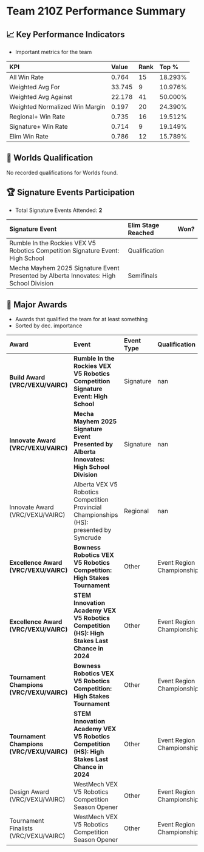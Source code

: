 # Team 210Z Performance Summary

## 📈 Key Performance Indicators
- Important metrics for the team

| KPI | Value | Rank | Top % |
|:---|:-----|:----|:-----|
| All Win Rate | 0.764 | 15 | 18.293% |
| Weighted Avg For | 33.745 | 9 | 10.976% |
| Weighted Avg Against | 22.178 | 41 | 50.000% |
| Weighted Normalized Win Margin | 0.197 | 20 | 24.390% |
| Regional+ Win Rate | 0.735 | 16 | 19.512% |
| Signature+ Win Rate | 0.714 | 9 | 19.149% |
| Elim Win Rate | 0.786 | 12 | 15.789% |


## 🎯 Worlds Qualification
No recorded qualifications for Worlds found.

## 🏆 Signature Events Participation
- Total Signature Events Attended: **2**

| Signature Event | Elim Stage Reached | Won? |
|:----------------|:-------------------|:----|
| Rumble In the Rockies VEX V5 Robotics Competition Signature Event: High School | Qualification |  |
| Mecha Mayhem 2025 Signature Event Presented by Alberta Innovates: High School Division | Semifinals |  |


## 🥇 Major Awards
- Awards that qualified the team for at least something
- Sorted by dec. importance

| Award | Event | Event Type | Qualification |
|:------|:------|:-----------|:--------------|
| **Build Award (VRC/VEXU/VAIRC)** | **Rumble In the Rockies VEX V5 Robotics Competition Signature Event: High School** | Signature | nan |
| **Innovate Award (VRC/VEXU/VAIRC)** | **Mecha Mayhem 2025 Signature Event Presented by Alberta Innovates: High School Division** | Signature | nan |
| Innovate Award (VRC/VEXU/VAIRC) | Alberta VEX V5 Robotics Competition Provincial Championships (HS): presented by Syncrude | Regional | nan |
| **Excellence Award (VRC/VEXU/VAIRC)** | **Bowness Robotics VEX V5 Robotics Competition: High Stakes Tournament** | Other | Event Region Championship |
| **Excellence Award (VRC/VEXU/VAIRC)** | **STEM Innovation Academy VEX V5 Robotics Competition (HS): High Stakes Last Chance in 2024** | Other | Event Region Championship |
| **Tournament Champions (VRC/VEXU/VAIRC)** | **Bowness Robotics VEX V5 Robotics Competition: High Stakes Tournament** | Other | Event Region Championship |
| **Tournament Champions (VRC/VEXU/VAIRC)** | **STEM Innovation Academy VEX V5 Robotics Competition (HS): High Stakes Last Chance in 2024** | Other | Event Region Championship |
| Design Award (VRC/VEXU/VAIRC) | WestMech VEX V5 Robotics Competition Season Opener | Other | Event Region Championship |
| Tournament Finalists (VRC/VEXU/VAIRC) | WestMech VEX V5 Robotics Competition Season Opener | Other | Event Region Championship |

